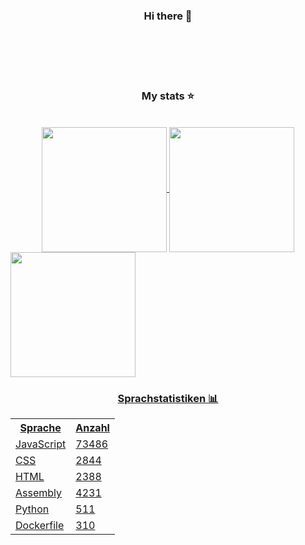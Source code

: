<div style="display: inline_block", align="center">
    <h3>Hi there 👋</h3>
</div>

<p><br><br><br><br></p>

<div style="display: inline_block", align="center">
    <h3>My stats ⭐</h3>
    <br>
    <a href="#">
        <!--<img height="200px" align="center" src="https://github-readme-stats-lime-kappa.vercel.app/api?username=vitorabujamra&show_icons=true&theme=dark">-->
        <img height="200px" wigth="400px" align="center" src="https://github-readme-stats-lime-kappa.vercel.app/api?username=navpav2002&show_icons=true&theme=dark&count_private=true&include_all_commits=true">
    </a>
    <a href="#">
        <img height="200px" wigth="400px" align="center" src="https://github-readme-stats-lime-kappa.vercel.app/api/top-langs/?username=navpav2002&theme=dark&exclude_repo=github-readme-stats&hide=XSLT,Vue,Roff,Pascal,SCSS,Java,Scheme&langs_count=8&layout=compact">
    </a>
</div>

<!--languages-start-->
<a href="#">
    <img height="200px" wigth="400px" align="center" src="https://github-readme-stats-lime-kappa.vercel.app/api/top-langs/?username=navpav2002&theme=dark&exclude_repo=github-readme-stats&hide=XSLT,Vue,Roff,Pascal,SCSS,Java,Scheme&langs_count=8&layout=compact">
    <div style="display: inline_block", align="center">
        <h3>Sprachstatistiken 📊</h3>
        <table>
            <tr>
                <th>Sprache</th>
                <th>Anzahl</th>
            </tr>
            <tr>
                <td>JavaScript</td>
                <td>73486</td>
            </tr>
            <tr>
                <td>CSS</td>
                <td>2844</td>
            </tr>
            <tr>
                <td>HTML</td>
                <td>2388</td>
            </tr>
            <tr>
                <td>Assembly</td>
                <td>4231</td>
            </tr>
            <tr>
                <td>Python</td>
                <td>511</td>
            </tr>
            <tr>
                <td>Dockerfile</td>
                <td>310</td>
            </tr>
        </table>
    </div>
</a>


<!--languages-end-->
